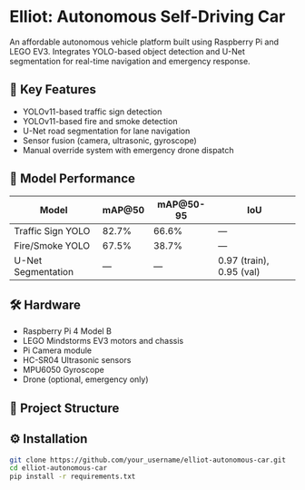 # Elliot: Autonomous Self-Driving Car

An affordable autonomous vehicle platform built using Raspberry Pi and LEGO EV3. Integrates YOLO-based object detection and U-Net segmentation for real-time navigation and emergency response.

## 🚗 Key Features
- YOLOv11-based traffic sign detection
- YOLOv11-based fire and smoke detection
- U-Net road segmentation for lane navigation
- Sensor fusion (camera, ultrasonic, gyroscope)
- Manual override system with emergency drone dispatch

## 🧠 Model Performance
| Model               | mAP@50 | mAP@50-95 | IoU    |
|--------------------|--------|-----------|--------|
| Traffic Sign YOLO  | 82.7%  | 66.6%     | —      |
| Fire/Smoke YOLO    | 67.5%  | 38.7%     | —      |
| U-Net Segmentation | —      | —         | 0.97 (train), 0.95 (val) |

## 🛠 Hardware
- Raspberry Pi 4 Model B
- LEGO Mindstorms EV3 motors and chassis
- Pi Camera module
- HC-SR04 Ultrasonic sensors
- MPU6050 Gyroscope
- Drone (optional, emergency only)

## 📁 Project Structure


## ⚙️ Installation
```bash
git clone https://github.com/your_username/elliot-autonomous-car.git
cd elliot-autonomous-car
pip install -r requirements.txt
